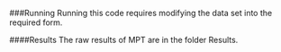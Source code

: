 
###Running
 Running this code requires modifying the data set into the required form.

####Results
The raw results of MPT are in the folder Results.






